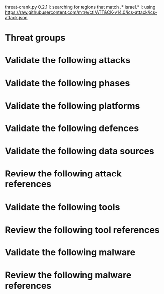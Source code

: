 threat-crank.py 0.2.1
I: searching for regions that match .* israel.*
I: using https://raw.githubusercontent.com/mitre/cti/ATT&CK-v14.0/ics-attack/ics-attack.json
# Threat groups


# Validate the following attacks


# Validate the following phases


# Validate the following platforms


# Validate the following defences


# Validate the following data sources


# Review the following attack references


# Validate the following tools


# Review the following tool references


# Validate the following malware


# Review the following malware references


